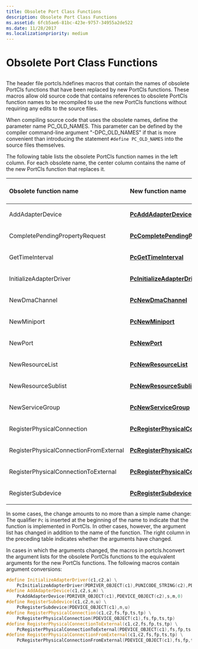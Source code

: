 ```yaml
---
title: Obsolete Port Class Functions
description: Obsolete Port Class Functions
ms.assetid: 6fcb5ae6-81bc-423e-9757-34955a2de522
ms.date: 11/28/2017
ms.localizationpriority: medium
---
```


# Obsolete Port Class Functions


## <span id="ddk_obsolete_port_class_functions_ks"></span><span id="DDK_OBSOLETE_PORT_CLASS_FUNCTIONS_KS"></span>


The header file portcls.hdefines macros that contain the names of obsolete PortCls functions that have been replaced by new PortCls functions. These macros allow old source code that contains references to obsolete PortCls function names to be recompiled to use the new PortCls functions without requiring any edits to the source files.

When compiling source code that uses the obsolete names, define the parameter name PC\_OLD\_NAMES. This parameter can be defined by the compiler command-line argument "-DPC\_OLD\_NAMES" if that is more convenient than introducing the statement `#define PC_OLD_NAMES` into the source files themselves.

The following table lists the obsolete PortCls function names in the left column. For each obsolete name, the center column contains the name of the new PortCls function that replaces it.

<table>
<colgroup>
<col width="33%" />
<col width="33%" />
<col width="33%" />
</colgroup>
<thead>
<tr class="header">
<th align="left">Obsolete function name</th>
<th align="left">New function name</th>
<th align="left">Did arguments change?</th>
</tr>
</thead>
<tbody>
<tr class="odd">
<td align="left"><p>AddAdapterDevice</p></td>
<td align="left"><p><a href="https://docs.microsoft.com/windows-hardware/drivers/ddi/portcls/nf-portcls-pcaddadapterdevice" data-raw-source="[&lt;strong&gt;PcAddAdapterDevice&lt;/strong&gt;](/windows-hardware/drivers/ddi/portcls/nf-portcls-pcaddadapterdevice)"><strong>PcAddAdapterDevice</strong></a></p></td>
<td align="left"><p>YES</p></td>
</tr>
<tr class="even">
<td align="left"><p>CompletePendingPropertyRequest</p></td>
<td align="left"><p><a href="https://docs.microsoft.com/windows-hardware/drivers/ddi/portcls/nf-portcls-pccompletependingpropertyrequest" data-raw-source="[&lt;strong&gt;PcCompletePendingPropertyRequest&lt;/strong&gt;](/windows-hardware/drivers/ddi/portcls/nf-portcls-pccompletependingpropertyrequest)"><strong>PcCompletePendingPropertyRequest</strong></a></p></td>
<td align="left"><p>no</p></td>
</tr>
<tr class="odd">
<td align="left"><p>GetTimeInterval</p></td>
<td align="left"><p><a href="https://docs.microsoft.com/windows-hardware/drivers/ddi/portcls/nf-portcls-pcgettimeinterval" data-raw-source="[&lt;strong&gt;PcGetTimeInterval&lt;/strong&gt;](/windows-hardware/drivers/ddi/portcls/nf-portcls-pcgettimeinterval)"><strong>PcGetTimeInterval</strong></a></p></td>
<td align="left"><p>no</p></td>
</tr>
<tr class="even">
<td align="left"><p>InitializeAdapterDriver</p></td>
<td align="left"><p><a href="https://docs.microsoft.com/windows-hardware/drivers/ddi/portcls/nf-portcls-pcinitializeadapterdriver" data-raw-source="[&lt;strong&gt;PcInitializeAdapterDriver&lt;/strong&gt;](/windows-hardware/drivers/ddi/portcls/nf-portcls-pcinitializeadapterdriver)"><strong>PcInitializeAdapterDriver</strong></a></p></td>
<td align="left"><p>YES</p></td>
</tr>
<tr class="odd">
<td align="left"><p>NewDmaChannel</p></td>
<td align="left"><p><a href="https://docs.microsoft.com/windows-hardware/drivers/ddi/portcls/nf-portcls-pcnewdmachannel" data-raw-source="[&lt;strong&gt;PcNewDmaChannel&lt;/strong&gt;](/windows-hardware/drivers/ddi/portcls/nf-portcls-pcnewdmachannel)"><strong>PcNewDmaChannel</strong></a></p></td>
<td align="left"><p>no</p></td>
</tr>
<tr class="even">
<td align="left"><p>NewMiniport</p></td>
<td align="left"><p><a href="https://docs.microsoft.com/windows-hardware/drivers/ddi/portcls/nf-portcls-pcnewminiport" data-raw-source="[&lt;strong&gt;PcNewMiniport&lt;/strong&gt;](/windows-hardware/drivers/ddi/portcls/nf-portcls-pcnewminiport)"><strong>PcNewMiniport</strong></a></p></td>
<td align="left"><p>no</p></td>
</tr>
<tr class="odd">
<td align="left"><p>NewPort</p></td>
<td align="left"><p><a href="https://docs.microsoft.com/windows-hardware/drivers/ddi/portcls/nf-portcls-pcnewport" data-raw-source="[&lt;strong&gt;PcNewPort&lt;/strong&gt;](/windows-hardware/drivers/ddi/portcls/nf-portcls-pcnewport)"><strong>PcNewPort</strong></a></p></td>
<td align="left"><p>no</p></td>
</tr>
<tr class="even">
<td align="left"><p>NewResourceList</p></td>
<td align="left"><p><a href="https://docs.microsoft.com/windows-hardware/drivers/ddi/portcls/nf-portcls-pcnewresourcelist" data-raw-source="[&lt;strong&gt;PcNewResourceList&lt;/strong&gt;](/windows-hardware/drivers/ddi/portcls/nf-portcls-pcnewresourcelist)"><strong>PcNewResourceList</strong></a></p></td>
<td align="left"><p>no</p></td>
</tr>
<tr class="odd">
<td align="left"><p>NewResourceSublist</p></td>
<td align="left"><p><a href="https://docs.microsoft.com/windows-hardware/drivers/ddi/portcls/nf-portcls-pcnewresourcesublist" data-raw-source="[&lt;strong&gt;PcNewResourceSublist&lt;/strong&gt;](/windows-hardware/drivers/ddi/portcls/nf-portcls-pcnewresourcesublist)"><strong>PcNewResourceSublist</strong></a></p></td>
<td align="left"><p>no</p></td>
</tr>
<tr class="even">
<td align="left"><p>NewServiceGroup</p></td>
<td align="left"><p><a href="https://docs.microsoft.com/windows-hardware/drivers/ddi/portcls/nf-portcls-pcnewservicegroup" data-raw-source="[&lt;strong&gt;PcNewServiceGroup&lt;/strong&gt;](/windows-hardware/drivers/ddi/portcls/nf-portcls-pcnewservicegroup)"><strong>PcNewServiceGroup</strong></a></p></td>
<td align="left"><p>no</p></td>
</tr>
<tr class="odd">
<td align="left"><p>RegisterPhysicalConnection</p></td>
<td align="left"><p><a href="https://docs.microsoft.com/windows-hardware/drivers/ddi/portcls/nf-portcls-pcregisterphysicalconnection" data-raw-source="[&lt;strong&gt;PcRegisterPhysicalConnection&lt;/strong&gt;](/windows-hardware/drivers/ddi/portcls/nf-portcls-pcregisterphysicalconnection)"><strong>PcRegisterPhysicalConnection</strong></a></p></td>
<td align="left"><p>YES</p></td>
</tr>
<tr class="even">
<td align="left"><p>RegisterPhysicalConnectionFromExternal</p></td>
<td align="left"><p><a href="https://docs.microsoft.com/windows-hardware/drivers/ddi/portcls/nf-portcls-pcregisterphysicalconnectionfromexternal" data-raw-source="[&lt;strong&gt;PcRegisterPhysicalConnectionFromExternal&lt;/strong&gt;](/windows-hardware/drivers/ddi/portcls/nf-portcls-pcregisterphysicalconnectionfromexternal)"><strong>PcRegisterPhysicalConnectionFromExternal</strong></a></p></td>
<td align="left"><p>YES</p></td>
</tr>
<tr class="odd">
<td align="left"><p>RegisterPhysicalConnectionToExternal</p></td>
<td align="left"><p><a href="https://docs.microsoft.com/windows-hardware/drivers/ddi/portcls/nf-portcls-pcregisterphysicalconnectiontoexternal" data-raw-source="[&lt;strong&gt;PcRegisterPhysicalConnectionToExternal&lt;/strong&gt;](/windows-hardware/drivers/ddi/portcls/nf-portcls-pcregisterphysicalconnectiontoexternal)"><strong>PcRegisterPhysicalConnectionToExternal</strong></a></p></td>
<td align="left"><p>YES</p></td>
</tr>
<tr class="even">
<td align="left"><p>RegisterSubdevice</p></td>
<td align="left"><p><a href="https://docs.microsoft.com/windows-hardware/drivers/ddi/portcls/nf-portcls-pcregistersubdevice" data-raw-source="[&lt;strong&gt;PcRegisterSubdevice&lt;/strong&gt;](/windows-hardware/drivers/ddi/portcls/nf-portcls-pcregistersubdevice)"><strong>PcRegisterSubdevice</strong></a></p></td>
<td align="left"><p>YES</p></td>
</tr>
</tbody>
</table>

 

In some cases, the change amounts to no more than a simple name change: The qualifier `Pc` is inserted at the beginning of the name to indicate that the function is implemented in PortCls. In other cases, however, the argument list has changed in addition to the name of the function. The right column in the preceding table indicates whether the arguments have changed.

In cases in which the arguments changed, the macros in portcls.hconvert the argument lists for the obsolete PortCls functions to the equivalent arguments for the new PortCls functions. The following macros contain argument conversions:

```cpp
#define InitializeAdapterDriver(c1,c2,a) \
    PcInitializeAdapterDriver(PDRIVER_OBJECT(c1),PUNICODE_STRING(c2),PDRIVER_ADD_DEVICE(a))
#define AddAdapterDevice(c1,c2,s,m) \
    PcAddAdapterDevice(PDRIVER_OBJECT(c1),PDEVICE_OBJECT(c2),s,m,0)
#define RegisterSubdevice(c1,c2,n,u) \
    PcRegisterSubdevice(PDEVICE_OBJECT(c1),n,u)
#define RegisterPhysicalConnection(c1,c2,fs,fp,ts,tp) \
    PcRegisterPhysicalConnection(PDEVICE_OBJECT(c1),fs,fp,ts,tp)
#define RegisterPhysicalConnectionToExternal(c1,c2,fs,fp,ts,tp) \
    PcRegisterPhysicalConnectionToExternal(PDEVICE_OBJECT(c1),fs,fp,ts,tp)
#define RegisterPhysicalConnectionFromExternal(c1,c2,fs,fp,ts,tp) \
    PcRegisterPhysicalConnectionFromExternal(PDEVICE_OBJECT(c1),fs,fp,ts,tp)
```

 

